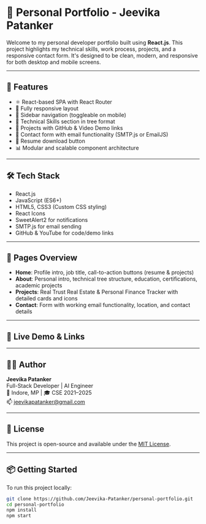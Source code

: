 # 💼 Personal Portfolio - Jeevika Patanker

Welcome to my personal developer portfolio built using **React.js**. This project highlights my technical skills, work process, projects, and a responsive contact form. It's designed to be clean, modern, and responsive for both desktop and mobile screens.

---

## 🚀 Features

- ⚛️ React-based SPA with React Router
- 📱 Fully responsive layout
- 🧭 Sidebar navigation (toggleable on mobile)
- 🧠 Technical Skills section in tree format
- 📂 Projects with GitHub & Video Demo links
- 💌 Contact form with email functionality (SMTP.js or EmailJS)
- 🧾 Resume download button
- 📊 Modular and scalable component architecture

---

## 🛠️ Tech Stack

- React.js
- JavaScript (ES6+)
- HTML5, CSS3 (Custom CSS styling)
- React Icons
- SweetAlert2 for notifications
- SMTP.js for email sending
- GitHub & YouTube for code/demo links

---





## 🧩 Pages Overview

- **Home**: Profile intro, job title, call-to-action buttons (resume & projects)
- **About**: Personal intro, technical tree structure, education, certifications, academic projects
- **Projects**: Real Trust Real Estate & Personal Finance Tracker with detailed cards and icons
- **Contact**: Form with working email functionality, location, and contact details

---

## 🔗 Live Demo & Links

---

## 🧑‍💻 Author

**Jeevika Patanker**  
Full-Stack Developer | AI Engineer  
📍 Indore, MP | 🎓 CSE 2021–2025  
📫 jeevikapatanker@gmail.com

---

## 📜 License

This project is open-source and available under the [MIT License](LICENSE).

---

## 📦 Getting Started

To run this project locally:

```bash
git clone https://github.com/Jeevika-Patanker/personal-portfolio.git
cd personal-portfolio
npm install
npm start
